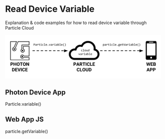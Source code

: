 # Read Device Variable

Explanation & code examples for how to read device variable through Particle Cloud

![](../../.gitbook/assets/particle-cloud-variable.png)

## Photon Device App

Particle.variable\(\)

## Web App JS

particle.getVariable\(\)



